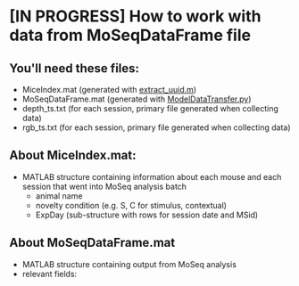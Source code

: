 # [IN PROGRESS] How to work with data from MoSeqDataFrame file

## You'll need these files:
- MiceIndex.mat (generated with [extract_uuid.m](https://github.com/ckakiti/Novelty_analysis_KA/blob/master/MoSeqAnalysis/extract_uuid.m))
- MoSeqDataFrame.mat (generated with [ModelDataTransfer.py](https://github.com/ckakiti/Novelty_analysis_KA/blob/master/MoSeqAnalysis/ModelDataTransfer.py))
- depth_ts.txt (for each session, primary file generated when collecting data)
- rgb_ts.txt (for each session, primary file generated when collecting data)

## About MiceIndex.mat:
- MATLAB structure containing information about each mouse and each session that went into MoSeq analysis batch
  - animal name
  - novelty condition (e.g. S, C for stimulus, contextual)
  - ExpDay (sub-structure with rows for session date and MSid)

## About MoSeqDataFrame.mat
- MATLAB structure containing output from MoSeq analysis
- relevant fields:

